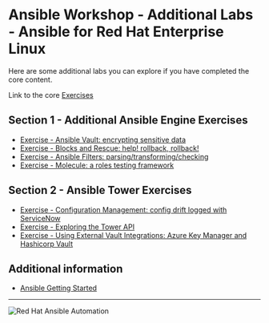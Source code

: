 # Ansible Workshop - Additional Labs - Ansible for Red Hat Enterprise Linux

Here are some additional labs you can explore if you have completed the core content. 

Link to the core [Exercises](https://ansible.github.io/workshops/exercises/ansible_rhel/)

## Section 1 - Additional Ansible Engine Exercises

 - [Exercise - Ansible Vault: encrypting sensitive data](vault)
 - [Exercise - Blocks and Rescue: help! rollback, rollback! ](blocks)
 - [Exercise - Ansible Filters: parsing/transforming/checking](filters)
 - [Exercise - Molecule: a roles testing framework](molecule)

## Section 2 - Ansible Tower Exercises

 - [Exercise - Configuration Management: config drift logged with ServiceNow](configmgmt)
 - [Exercise - Exploring the Tower API](tower-api)
 - [Exercise - Using External Vault Integrations: Azure Key Manager and Hashicorp Vault](tower-secret)

## Additional information

 - [Ansible Getting Started](http://docs.ansible.com/ansible/latest/intro_getting_started.html)

---
![Red Hat Ansible Automation](../../images/rh-ansible-automation.png)
